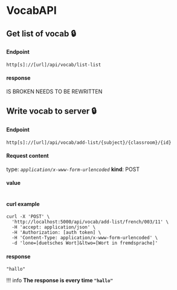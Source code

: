 # VocabAPI
## **Get list of vocab :lock:**
#### Endpoint
`http[s]://[url]/api/vocab/list-list`
#### response
IS BROKEN NEEDS TO BE REWRITTEN
## **Write vocab to server :lock:**
#### Endpoint
`http[s]://[url]/api/vocab/add-list/{subject}/{classroom}/{id}`
#### Request content
type: *`application/x-www-form-urlencoded`*
**kind**: POST
#### value
```json

```
#### curl example
```shell
curl -X 'POST' \
  'http://localhost:5000/api/vocab/add-list/french/003/11' \
  -H 'accept: application/json' \
  -H 'Authorization: [auth token] \
  -H 'Content-Type: application/x-www-form-urlencoded' \
  -d 'lone=[duetsches Wort]&ltwo=[Wort in fremdsprache]'
```
#### response
```shell
"hallo"
```
!!! info
    **The response is every time `"hallo"`**


